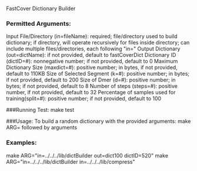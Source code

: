 FastCover Dictionary Builder

### Permitted Arguments:
Input File/Directory (in=fileName): required; file/directory used to build dictionary; if directory, will operate recursively for files inside directory; can include multiple files/directories, each following "in="
Output Dictionary (out=dictName): if not provided, default to fastCoverDict
Dictionary ID (dictID=#): nonnegative number; if not provided, default to 0
Maximum Dictionary Size (maxdict=#): positive number; in bytes, if not provided, default to 110KB
Size of Selected Segment (k=#): positive number; in bytes; if not provided, default to 200
Size of Dmer (d=#): positive number; in bytes; if not provided, default to 8
Number of steps (steps=#): positive number, if not provided, default to 32
Percentage of samples used for training(split=#): positive number; if not provided, default to 100


###Running Test:
make test


###Usage:
To build a random dictionary with the provided arguments: make ARG= followed by arguments


### Examples:
make ARG="in=../../../lib/dictBuilder out=dict100 dictID=520"
make ARG="in=../../../lib/dictBuilder in=../../../lib/compress"

